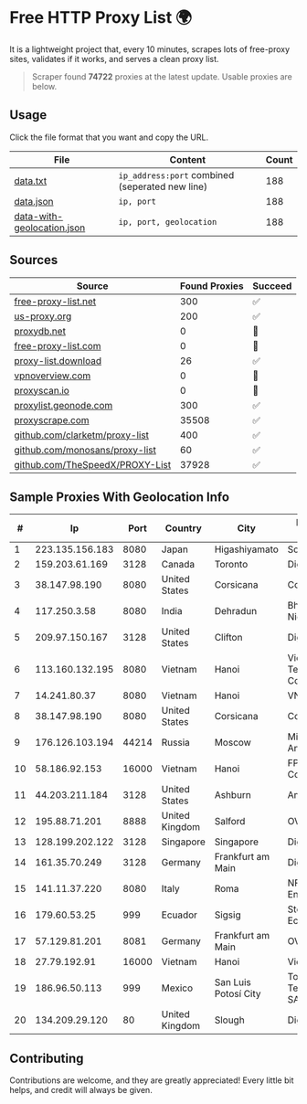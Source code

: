 
# Free HTTP Proxy List 🌍

It is a lightweight project that, every 10 minutes, scrapes lots of free-proxy sites, validates if it works, and serves a clean proxy list.


> Scraper found **74722** proxies at the latest update. Usable proxies are below.

## Usage

Click the file format that you want and copy the URL.


|File|Content|Count|
|----|-------|-----|
|[data.txt](https://raw.githubusercontent.com/themiralay/Proxy-List-World/master/data.txt)|`ip_address:port` combined (seperated new line)|188|
|[data.json](https://raw.githubusercontent.com/themiralay/Proxy-List-World/master/data.json)|`ip, port`|188|
|[data-with-geolocation.json](https://raw.githubusercontent.com/themiralay/Proxy-List-World/master/data-with-geolocation.json)|`ip, port, geolocation`|188|

## Sources

|Source|Found Proxies|Succeed|
|------|-------------|-------|
|[free-proxy-list.net](https://free-proxy-list.net)|300|✅|
|[us-proxy.org](https://www.us-proxy.org)|200|✅|
|[proxydb.net](http://proxydb.net)|0|🚫|
|[free-proxy-list.com](https://free-proxy-list.com/?page=&port=&type%5B%5D=http&type%5B%5D=https&up_time=0&search=Search)|0|🚫|
|[proxy-list.download](https://www.proxy-list.download/HTTP)|26|✅|
|[vpnoverview.com](https://vpnoverview.com/privacy/anonymous-browsing/free-proxy-servers)|0|🚫|
|[proxyscan.io](https://www.proxyscan.io)|0|🚫|
|[proxylist.geonode.com](https://proxylist.geonode.com/api/proxy-list?limit=300&page=1&sort_by=lastChecked&sort_type=desc&protocols=http,https)|300|✅|
|[proxyscrape.com](https://api.proxyscrape.com/v2/?request=displayproxies&protocol=http&timeout=10000&country=all&ssl=all&anonymity=all)|35508|✅|
|[github.com/clarketm/proxy-list](https://raw.githubusercontent.com/clarketm/proxy-list/master/proxy-list-raw.txt)|400|✅|
|[github.com/monosans/proxy-list](https://raw.githubusercontent.com/monosans/proxy-list/main/proxies/http.txt)|60|✅|
|[github.com/TheSpeedX/PROXY-List](https://raw.githubusercontent.com/TheSpeedX/PROXY-List/master/http.txt)|37928|✅|


## Sample Proxies With Geolocation Info

|#|Ip|Port|Country|City|Internet Service Provider|
|-|--|----|-------|----|-------------------------|
|1|223.135.156.183|8080|Japan|Higashiyamato|So-net Corporation|
|2|159.203.61.169|3128|Canada|Toronto|DigitalOcean, LLC|
|3|38.147.98.190|8080|United States|Corsicana|Corsicana ISD|
|4|117.250.3.58|8080|India|Dehradun|Bharat Sanchar Nigam Ltd|
|5|209.97.150.167|3128|United States|Clifton|DigitalOcean, LLC|
|6|113.160.132.195|8080|Vietnam|Hanoi|VietNam Post and Telecom Corporation|
|7|14.241.80.37|8080|Vietnam|Hanoi|VNPT|
|8|38.147.98.190|8080|United States|Corsicana|Corsicana ISD|
|9|176.126.103.194|44214|Russia|Moscow|Miglovets Egor Andreevich|
|10|58.186.92.153|16000|Vietnam|Hanoi|FPT Telecom Company|
|11|44.203.211.184|3128|United States|Ashburn|Amazon.com|
|12|195.88.71.201|8888|United Kingdom|Salford|OVH SAS|
|13|128.199.202.122|3128|Singapore|Singapore|DigitalOcean, LLC|
|14|161.35.70.249|3128|Germany|Frankfurt am Main|DigitalOcean, LLC|
|15|141.11.37.220|8080|Italy|Roma|NForce Entertainment B.V.|
|16|179.60.53.25|999|Ecuador|Sigsig|Stealth Telecom del Ecuador|
|17|57.129.81.201|8081|Germany|Frankfurt am Main|OVH SAS|
|18|27.79.192.91|16000|Vietnam|Hanoi|Viettel Corporation|
|19|186.96.50.113|999|Mexico|San Luis Potosí City|Total Play Telecomunicaciones SA De CV|
|20|134.209.29.120|80|United Kingdom|Slough|DigitalOcean, LLC|



## Contributing

Contributions are welcome, and they are greatly appreciated! Every
little bit helps, and credit will always be given.

